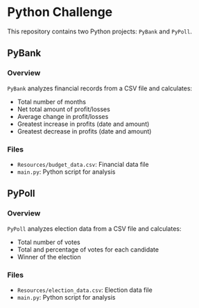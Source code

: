 # Python Challenge 

This repository contains two Python projects: `PyBank` and `PyPoll`.

## PyBank

### Overview

`PyBank` analyzes financial records from a CSV file and calculates:
- Total number of months
- Net total amount of profit/losses
- Average change in profit/losses
- Greatest increase in profits (date and amount)
- Greatest decrease in profits (date and amount)

### Files

- `Resources/budget_data.csv`: Financial data file
- `main.py`: Python script for analysis



## PyPoll

### Overview

`PyPoll` analyzes election data from a CSV file and calculates:
- Total number of votes
- Total and percentage of votes for each candidate
- Winner of the election

### Files

- `Resources/election_data.csv`: Election data file
- `main.py`: Python script for analysis




